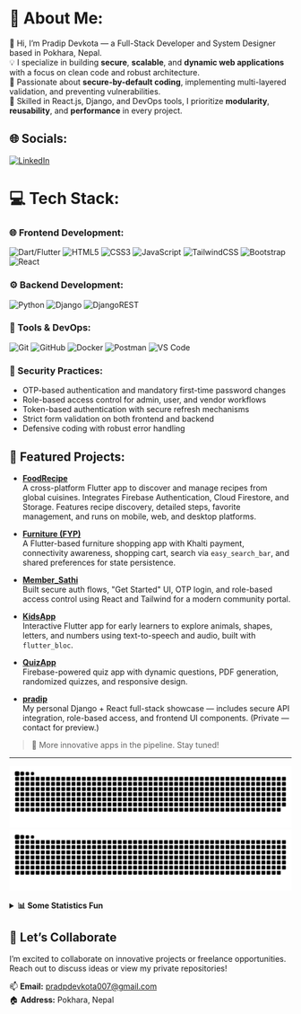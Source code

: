 # 💫 About Me:
👋 Hi, I’m Pradip Devkota — a Full-Stack Developer and System Designer based in Pokhara, Nepal.  
💡 I specialize in building **secure**, **scalable**, and **dynamic web applications** with a focus on clean code and robust architecture.  
🔐 Passionate about **secure-by-default coding**, implementing multi-layered validation, and preventing vulnerabilities.  
🧩 Skilled in React.js, Django, and DevOps tools, I prioritize **modularity**, **reusability**, and **performance** in every project.

## 🌐 Socials:
[![LinkedIn](https://img.shields.io/badge/LinkedIn-%230077B5.svg?logo=linkedin&logoColor=white)](https://linkedin.com/in/pradip-devkota)

# 💻 Tech Stack:

### 🌐 Frontend Development:
![Dart/Flutter](https://img.shields.io/badge/Dart/Flutter-%23092E20.svg?style=for-the-badge&logo=dart&logoColor=blue)
![HTML5](https://img.shields.io/badge/html5-%23E34F26.svg?style=for-the-badge&logo=html5&logoColor=white)
![CSS3](https://img.shields.io/badge/css3-%231572B6.svg?style=for-the-badge&logo=css3&logoColor=white)
![JavaScript](https://img.shields.io/badge/javascript-%23323330.svg?style=for-the-badge&logo=javascript&logoColor=%23F7DF1E)
![TailwindCSS](https://img.shields.io/badge/TailwindCSS-%2338B2AC.svg?style=for-the-badge&logo=tailwind-css&logoColor=white)
![Bootstrap](https://img.shields.io/badge/Bootstrap-%23563D7C.svg?style=for-the-badge&logo=bootstrap&logoColor=white)
![React](https://img.shields.io/badge/React-%2320232a.svg?style=for-the-badge&logo=react&logoColor=%2361DAFB)

### ⚙️ Backend Development:
![Python](https://img.shields.io/badge/Python-%2314354C.svg?style=for-the-badge&logo=python&logoColor=white)
![Django](https://img.shields.io/badge/Django-%23092E20.svg?style=for-the-badge&logo=django&logoColor=white)
![DjangoREST](https://img.shields.io/badge/DjangoREST-%23092E20.svg?style=for-the-badge&logo=django&logoColor=white)

### 🧰 Tools & DevOps:
![Git](https://img.shields.io/badge/Git-%23F05033.svg?style=for-the-badge&logo=git&logoColor=white)
![GitHub](https://img.shields.io/badge/GitHub-%23121011.svg?style=for-the-badge&logo=github&logoColor=white)
![Docker](https://img.shields.io/badge/Docker-%230db7ed.svg?style=for-the-badge&logo=docker&logoColor=white)
![Postman](https://img.shields.io/badge/Postman-%23FF6C37.svg?style=for-the-badge&logo=postman&logoColor=white)
![VS Code](https://img.shields.io/badge/VS%20Code-%23007ACC.svg?style=for-the-badge&logo=visual-studio-code&logoColor=white)

### 🔐 Security Practices:
- OTP-based authentication and mandatory first-time password changes  
- Role-based access control for admin, user, and vendor workflows  
- Token-based authentication with secure refresh mechanisms  
- Strict form validation on both frontend and backend  
- Defensive coding with robust error handling  

## 🚀 Featured Projects:

- **[FoodRecipe](https://github.com/pradev007/FoodRecipe)**  
  A cross-platform Flutter app to discover and manage recipes from global cuisines. Integrates Firebase Authentication, Cloud Firestore, and Storage. Features recipe discovery, detailed steps, favorite management, and runs on mobile, web, and desktop platforms.

- **[Furniture (FYP)](https://github.com/pradev007/Furniture)**  
  A Flutter-based furniture shopping app with Khalti payment, connectivity awareness, shopping cart, search via `easy_search_bar`, and shared preferences for state persistence.

- **[Member_Sathi](https://github.com/Membersathi/Member_Sathi/tree/pradip)**  
  Built secure auth flows, "Get Started" UI, OTP login, and role-based access control using React and Tailwind for a modern community portal.

- **[KidsApp](https://github.com/pradev007/kidsApp)**  
  Interactive Flutter app for early learners to explore animals, shapes, letters, and numbers using text-to-speech and audio, built with `flutter_bloc`.

- **[QuizApp](https://github.com/pradev007/quizapp)**  
  Firebase-powered quiz app with dynamic questions, PDF generation, randomized quizzes, and responsive design.

- **[pradip](https://github.com/pradev007/pradip)**  
  My personal Django + React full-stack showcase — includes secure API integration, role-based access, and frontend UI components. (Private — contact for preview.)

> 🚧 More innovative apps in the pipeline. Stay tuned!

---

![GitHub Snake Light](https://raw.githubusercontent.com/platane/snk/output/github-contribution-grid-snake.svg#gh-light-mode-only)
![GitHub Snake Dark](https://raw.githubusercontent.com/platane/snk/output/github-contribution-grid-snake-dark.svg#gh-dark-mode-only)

<details>
<summary><b>📊 Some Statistics Fun</b></summary>
<br/>

![Pradip's GitHub Stats](https://github-readme-stats.vercel.app/api?username=pradev007&show_icons=true&theme=tokyonight&count_private=true&line_height=40)  
![Top Languages](https://github-readme-stats.vercel.app/api/top-langs/?username=pradev007&theme=tokyonight&hide_langs_below=4)  
![GitHub Trophies](https://github-profile-trophy.vercel.app/?username=pradev007&theme=onedark&row=1&column=7)  
![GitHub Streak](https://streak-stats.demolab.com/?user=pradev007)  
![Repo Summary](https://github-profile-summary-cards.vercel.app/api/cards/repos-per-language?username=pradev007&theme=dracula)  
![Commit Summary](https://github-profile-summary-cards.vercel.app/api/cards/most-commit-language?username=pradev007&theme=dracula)

</details>

## 🤝 Let’s Collaborate

I’m excited to collaborate on innovative projects or freelance opportunities. Reach out to discuss ideas or view my private repositories!

📫 **Email:** pradpdevkota007@gmail.com  
🏠 **Address:** Pokhara, Nepal  
